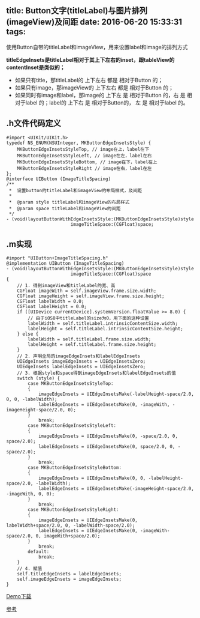title: Button文字(titleLabel)与图片排列(imageView)及间距
date: 2016-06-20 15:33:31
tags:
---

使用Button自带的titleLabel和imageView，用来设置label和image的排列方式

**titleEdgeInsets是titleLabel相对于其上下左右的inset，跟tableView的contentInset是类似的；**
  * 如果只有title，那titleLabel的 上下左右 都是 相对于Button 的；
  * 如果只有image，那imageView的 上下左右 都是 相对于Button 的；
  * 如果同时有image和label，那image的 上下左 是 相对于Button 的，右 是 相对于label 的；label的 上下右 是 相对于Button的， 左 是 相对于label 的。

<!-- more -->
**.h文件代码定义**  
---
```
#import <UIKit/UIKit.h>
typedef NS_ENUM(NSUInteger, MKButtonEdgeInsetsStyle) {
    MKButtonEdgeInsetsStyleTop, // image在上，label在下
    MKButtonEdgeInsetsStyleLeft, // image在左，label在右
    MKButtonEdgeInsetsStyleBottom, // image在下，label在上
    MKButtonEdgeInsetsStyleRight // image在右，label在左
};
@interface UIButton (ImageTitleSpacing)
/**
 *  设置button的titleLabel和imageView的布局样式，及间距
 *
 *  @param style titleLabel和imageView的布局样式
 *  @param space titleLabel和imageView的间距
 */
- (void)layoutButtonWithEdgeInsetsStyle:(MKButtonEdgeInsetsStyle)style
                        imageTitleSpace:(CGFloat)space;
```
**.m实现**
---
```
#import "UIButton+ImageTitleSpacing.h"
@implementation UIButton (ImageTitleSpacing)
- (void)layoutButtonWithEdgeInsetsStyle:(MKButtonEdgeInsetsStyle)style
                        imageTitleSpace:(CGFloat)space
{
    // 1. 得到imageView和titleLabel的宽、高
    CGFloat imageWith = self.imageView.frame.size.width;
    CGFloat imageHeight = self.imageView.frame.size.height;
    CGFloat labelWidth = 0.0;
    CGFloat labelHeight = 0.0;
    if ([UIDevice currentDevice].systemVersion.floatValue >= 8.0) {
        // 由于iOS8中titleLabel的size为0，用下面的这种设置
        labelWidth = self.titleLabel.intrinsicContentSize.width;
        labelHeight = self.titleLabel.intrinsicContentSize.height;
    } else {
        labelWidth = self.titleLabel.frame.size.width;
        labelHeight = self.titleLabel.frame.size.height;
    }
    // 2. 声明全局的imageEdgeInsets和labelEdgeInsets
    UIEdgeInsets imageEdgeInsets = UIEdgeInsetsZero;
    UIEdgeInsets labelEdgeInsets = UIEdgeInsetsZero;
    // 3. 根据style和space得到imageEdgeInsets和labelEdgeInsets的值
    switch (style) {
        case MKButtonEdgeInsetsStyleTop:
        {
            imageEdgeInsets = UIEdgeInsetsMake(-labelHeight-space/2.0, 0, 0, -labelWidth);
            labelEdgeInsets = UIEdgeInsetsMake(0, -imageWith, -imageHeight-space/2.0, 0);
        }
            break;
        case MKButtonEdgeInsetsStyleLeft:
        {
            imageEdgeInsets = UIEdgeInsetsMake(0, -space/2.0, 0, space/2.0);
            labelEdgeInsets = UIEdgeInsetsMake(0, space/2.0, 0, -space/2.0);
        }
            break;
        case MKButtonEdgeInsetsStyleBottom:
        {
            imageEdgeInsets = UIEdgeInsetsMake(0, 0, -labelHeight-space/2.0, -labelWidth);
            labelEdgeInsets = UIEdgeInsetsMake(-imageHeight-space/2.0, -imageWith, 0, 0);
        }
            break;
        case MKButtonEdgeInsetsStyleRight:
        {
            imageEdgeInsets = UIEdgeInsetsMake(0, labelWidth+space/2.0, 0, -labelWidth-space/2.0);
            labelEdgeInsets = UIEdgeInsetsMake(0, -imageWith-space/2.0, 0, imageWith+space/2.0);
        }
            break;
        default:
            break;
    }
    // 4. 赋值
    self.titleEdgeInsets = labelEdgeInsets;
    self.imageEdgeInsets = imageEdgeInsets;
}
```

[Demo下载](https://github.com/mokong/MKButtonStyle)

[参考](http://www.jianshu.com/p/3052a3b14a4e)
